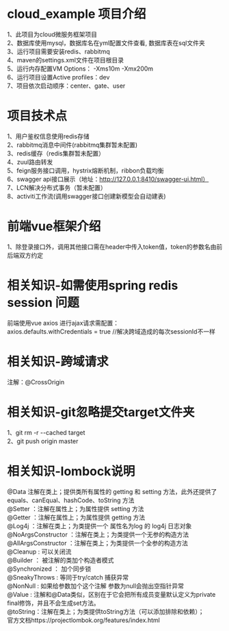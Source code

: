 # cloud_example 项目介绍        
1、此项目为cloud微服务框架项目      
2、数据库使用mysql，数据库名在yml配置文件查看, 数据库表在sql文件夹       
3、运行项目需要安装redis、rabbitmq    
4、maven的settings.xml文件在项目根目录   
5、运行内存配置VM Options： -Xms10m -Xmx200m       
6、运行项目设置Active profiles：dev      
7、项目依次启动顺序：center、gate、user         

# 项目技术点        
1、用户鉴权信息使用redis存储        
2、rabbitmq消息中间件(rabbitmq集群暂未配置)       
3、redis缓存（redis集群暂未配置）      
4、zuul路由转发      
5、feign服务接口调用，hystrix熔断机制，ribbon负载均衡   
6、swagger api接口展示（地址：http://127.0.0.1:8410/swagger-ui.html）       
7、LCN解决分布式事务（暂未配置）     
8、activiti工作流(调用swagger接口创建新模型会自动建表)        

# 前端vue框架介绍         
1、除登录接口外，调用其他接口需在header中传入token值，token的参数名由前后端双方约定         

# 相关知识-如需使用spring redis session 问题                
前端使用vue axios 进行ajax请求需配置：        
axios.defaults.withCredentials = true   //解决跨域造成的每次sessionId不一样          

# 相关知识-跨域请求       
注解：@CrossOrigin

# 相关知识-git忽略提交target文件夹
1、git rm -r --cached target   
2、git push origin master

# 相关知识-lombock说明    
@Data 注解在类上；提供类所有属性的 getting 和 setting 方法，此外还提供了equals、canEqual、hashCode、toString 方法    
@Setter ：注解在属性上；为属性提供 setting 方法    
@Getter ：注解在属性上；为属性提供 getting 方法    
@Log4j ：注解在类上；为类提供一个 属性名为log 的 log4j 日志对象   
@NoArgsConstructor ：注解在类上；为类提供一个无参的构造方法     
@AllArgsConstructor ：注解在类上；为类提供一个全参的构造方法    
@Cleanup : 可以关闭流    
@Builder ： 被注解的类加个构造者模式     
@Synchronized ： 加个同步锁   
@SneakyThrows : 等同于try/catch 捕获异常   
@NonNull : 如果给参数加个这个注解 参数为null会抛出空指针异常      
@Value : 注解和@Data类似，区别在于它会把所有成员变量默认定义为private final修饰，并且不会生成set方法。       
@toString：注解在类上；为类提供toString方法（可以添加排除和依赖）；      
官方文档https://projectlombok.org/features/index.html

    
